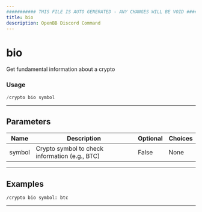 ```yaml
---
########### THIS FILE IS AUTO GENERATED - ANY CHANGES WILL BE VOID ###########
title: bio
description: OpenBB Discord Command
---
```


# bio

Get fundamental information about a crypto

### Usage

```python wordwrap
/crypto bio symbol
```

---

## Parameters

| Name | Description | Optional | Choices |
| ---- | ----------- | -------- | ------- |
| symbol | Crypto symbol to check information (e.g., BTC) | False | None |


---

## Examples

```
/crypto bio symbol: btc
```

---
